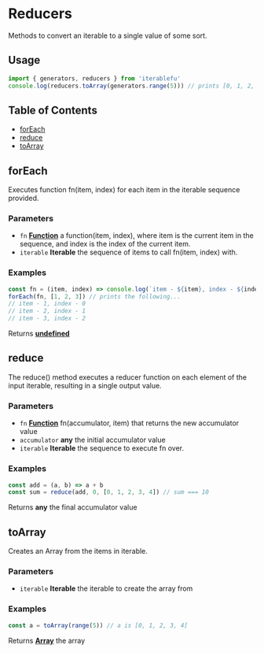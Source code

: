 # Reducers

Methods to convert an iterable to a single value of some sort.

## Usage

```javascript
import { generators, reducers } from 'iterablefu'
console.log(reducers.toArray(generators.range(5))) // prints [0, 1, 2, 3, 4]
```

## Table of Contents

<!-- !toc (level=2 minlevel=2 omit="Usage;Table of Contents") -->

* [forEach](#foreach)
* [reduce](#reduce)
* [toArray](#toarray)

<!-- toc! -->

<!-- Generated by documentation.js. Update this documentation by updating the source code. -->

## forEach

Executes function fn(item, index) for each item in the iterable sequence provided.

### Parameters

- `fn` **[Function][1]** a function(item, index), where item is the current item in the sequence, and index
  is the index of the current item.
- `iterable` **Iterable** the sequence of items to call fn(item, index) with.

### Examples

```javascript
const fn = (item, index) => console.log(`item - ${item}, index - ${index}`)
forEach(fn, [1, 2, 3]) // prints the following...
// item - 1, index - 0
// item - 2, index - 1
// item - 3, index - 2
```

Returns **[undefined][2]** 

## reduce

The reduce() method executes a reducer function on each element of
the input iterable, resulting in a single output value.

### Parameters

- `fn` **[Function][1]** fn(accumulator, item) that returns the new accumulator value
- `accumulator` **any** the initial accumulator value
- `iterable` **Iterable** the sequence to execute fn over.

### Examples

```javascript
const add = (a, b) => a + b
const sum = reduce(add, 0, [0, 1, 2, 3, 4]) // sum === 10
```

Returns **any** the final accumulator value

## toArray

Creates an  Array from the items in iterable.

### Parameters

- `iterable` **Iterable** the iterable to create the array from

### Examples

```javascript
const a = toArray(range(5)) // a is [0, 1, 2, 3, 4]
```

Returns **[Array][3]** the array

[1]: https://developer.mozilla.org/docs/Web/JavaScript/Reference/Statements/function

[2]: https://developer.mozilla.org/docs/Web/JavaScript/Reference/Global_Objects/undefined

[3]: https://developer.mozilla.org/docs/Web/JavaScript/Reference/Global_Objects/Array
